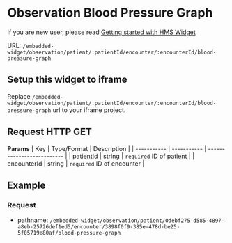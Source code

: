 # Observation Blood Pressure Graph

If you are new user, please read [Getting started with HMS Widget](/embedded-widget?widget=get-started)


URL: `/embedded-widget/observation/patient/:patientId/encounter/:encounterId/blood-pressure-graph`

## Setup this widget to iframe
Replace `/embedded-widget/observation/patient/:patientId/encounter/:encounterId/blood-pressure-graph` url to your iframe project.

## Request HTTP GET
**Params**
| Key         | Type/Format | Description                |
| ----------- | ----------- | -------------------------- |
| patientId   | string      | `required` ID of patient   |
| encounterId | string      | `required` ID of encounter |

## Example

### Request
 - pathname: `/embedded-widget/observation/patient/0debf275-d585-4897-a8eb-25726def1ed5/encounter/3898f0f9-385e-478d-be25-5f05719e80af/blood-pressure-graph` 

